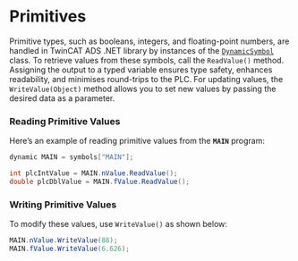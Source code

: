 # Primitives

Primitive types, such as booleans, integers, and floating-point numbers, are handled in TwinCAT ADS .NET library by instances of the [`DynamicSymbol`](https://infosys.beckhoff.com/content/1033/tc3_ads.net/9409775371.html?id=8821441701441924477) class. To retrieve values from these symbols, call the `ReadValue()` method. Assigning the output to a typed variable ensures type safety, enhances readability, and minimises round-trips to the PLC. For updating values, the `WriteValue(Object)` method allows you to set new values by passing the desired data as a parameter.

### Reading Primitive Values

Here’s an example of reading primitive values from the **`MAIN`** program:

```cs
dynamic MAIN = symbols["MAIN"];

int plcIntValue = MAIN.nValue.ReadValue();
double plcDblValue = MAIN.fValue.ReadValue();
```

### Writing Primitive Values

To modify these values, use `WriteValue()` as shown below:

```cs
MAIN.nValue.WriteValue(88);
MAIN.fValue.WriteValue(6.626);
```